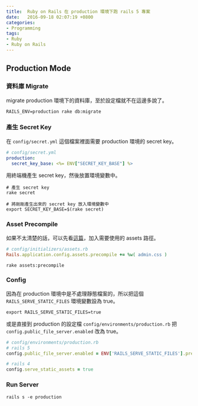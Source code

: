 ```yaml
---
title:  Ruby on Rails 在 production 環境下跑 rails 5 專案
date:   2016-09-18 02:07:19 +0800
categories:
- Programming
tags:
- Ruby
- Ruby on Rails
---
```


## Production Mode

### 資料庫 Migrate

migrate production 環境下的資料庫，至於設定檔就不在這邊多說了。

```shell
RAILS_ENV=production rake db:migrate
```

### 產生 Secret Key

在 `config/secret.yml` 這個檔案裡面需要 production 環境的 secret key。

```yml
# config/secret.yml
production:
  secret_key_base: <%= ENV["SECRET_KEY_BASE"] %>
```

用終端機產生 secret key，然後放置環境變數中。

```shell
# 產生 secret key
rake secret

# 將剛剛產生出來的 secret key 放入環境變數中
export SECRET_KEY_BASE=$(rake secret)
```

<!-- more -->

### Asset Precompile

如果不太清楚的話，可以先看[這篇](/blogger/2016/09/17/assets-css-js-config/)，加入需要使用的 assets 路徑。

```ruby
# config/initializers/assets.rb  
Rails.application.config.assets.precompile += %w( admin.css )
```

```shell
rake assets:precompile
```

### Config

因為在 production 環境中是不處理靜態檔案的，所以把這個 `RAILS_SERVE_STATIC_FILES` 環境變數設為 true。

```
export RAILS_SERVE_STATIC_FILES=true
```

或是直接到 production 的設定檔 `config/environments/production.rb` 把 `config.public_file_server.enabled` 改為 true。

```ruby
# config/environments/production.rb
# rails 5
config.public_file_server.enabled = ENV['RAILS_SERVE_STATIC_FILES'].present?

# rails 4
config.serve_static_assets = true
```

### Run Server

```shell
rails s -e production
```

